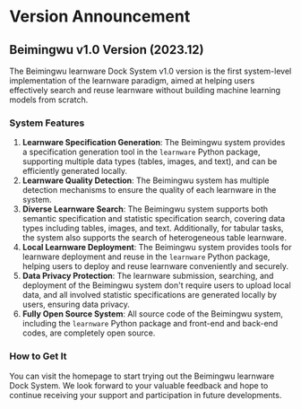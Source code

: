# Version Announcement

## Beimingwu v1.0 Version (2023.12)


The Beimingwu learnware Dock System v1.0 version is the first system-level implementation of the learnware paradigm, aimed at helping users effectively search and reuse learnware without building machine learning models from scratch.

### System Features

1. **Learnware Specification Generation**: The Beimingwu system provides a specification generation tool in the `learnware` Python package, supporting multiple data types (tables, images, and text), and can be efficiently generated locally.
2. **Learnware Quality Detection**: The Beimingwu system has multiple detection mechanisms to ensure the quality of each learnware in the system.
3. **Diverse Learnware Search**: The Beimingwu system supports both semantic specification and statistic specification search, covering data types including tables, images, and text. Additionally, for tabular tasks, the system also supports the search of heterogeneous table learnware.
4. **Local Learnware Deployment**: The Beimingwu system provides tools for learnware deployment and reuse in the `learnware` Python package, helping users to deploy and reuse learnware conveniently and securely.
5. **Data Privacy Protection**: The learnware submission, searching, and deployment of the Beimingwu system don't require users to upload local data, and all involved statistic specifications are generated locally by users, ensuring data privacy.
6. **Fully Open Source System**: All source code of the Beimingwu system, including the `learnware` Python package and front-end and back-end codes, are completely open source.


### How to Get It

You can visit the homepage to start trying out the Beimingwu learnware Dock System. We look forward to your valuable feedback and hope to continue receiving your support and participation in future developments.
